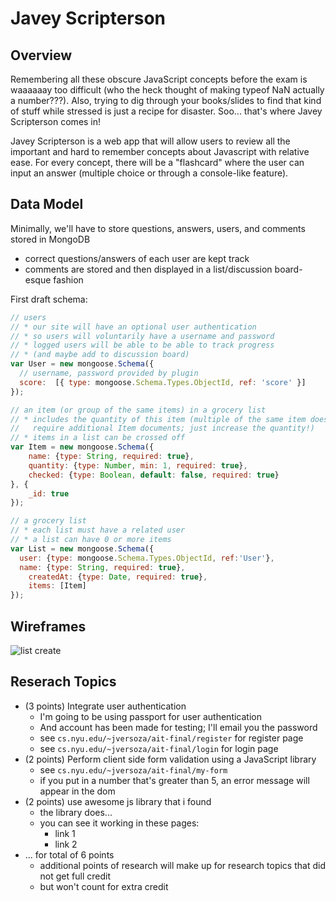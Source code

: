 
# Javey Scripterson

## Overview

Remembering all these obscure JavaScript concepts before the exam is waaaaaay too difficult (who the heck thought of making typeof NaN actually a number???). Also, trying to dig through your books/slides to find that kind of stuff while stressed is just a recipe for disaster. Soo... that's where Javey Scripterson comes in!

Javey Scripterson is a web app that will allow users to review all the important and hard to remember concepts about Javascript with relative ease. For every concept, there will be a "flashcard" where the user can input an answer (multiple choice or through a console-like feature).


## Data Model

Minimally, we'll have to store questions, answers, users, and comments stored in MongoDB

* correct questions/answers of each user are kept track
* comments are stored and then displayed in a list/discussion board-esque fashion


First draft schema:

```javascript
// users
// * our site will have an optional user authentication
// * so users will voluntarily have a username and password
// * logged users will be able to be able to track progress
// * (and maybe add to discussion board)
var User = new mongoose.Schema({
  // username, password provided by plugin
  score:  [{ type: mongoose.Schema.Types.ObjectId, ref: 'score' }]
});

// an item (or group of the same items) in a grocery list
// * includes the quantity of this item (multiple of the same item does not 
//   require additional Item documents; just increase the quantity!)
// * items in a list can be crossed off
var Item = new mongoose.Schema({
	name: {type: String, required: true},
	quantity: {type: Number, min: 1, required: true},
	checked: {type: Boolean, default: false, required: true}
}, {
	_id: true
});

// a grocery list
// * each list must have a related user
// * a list can have 0 or more items
var List = new mongoose.Schema({
  user: {type: mongoose.Schema.Types.ObjectId, ref:'User'},
  name: {type: String, required: true},
	createdAt: {type: Date, required: true},
	items: [Item]
});
```

## Wireframes

![list create](documentation/list-create.png)

## Reserach Topics



* (3 points) Integrate user authentication
    * I'm going to be using passport for user authentication
    * And account has been made for testing; I'll email you the password
    * see <code>cs.nyu.edu/~jversoza/ait-final/register</code> for register page
    * see <code>cs.nyu.edu/~jversoza/ait-final/login</code> for login page
* (2 points) Perform client side form validation using a JavaScript library
    * see <code>cs.nyu.edu/~jversoza/ait-final/my-form</code>
    * if you put in a number that's greater than 5, an error message will appear in the dom
* (2 points) use awesome js library that i found
    * the library does...
    * you can see it working in these pages:
        * link 1
        * link 2
* ... for total of 6 points 
    * additional points of research will make up for research topics that did not get full credit
    * but won't count for extra credit

